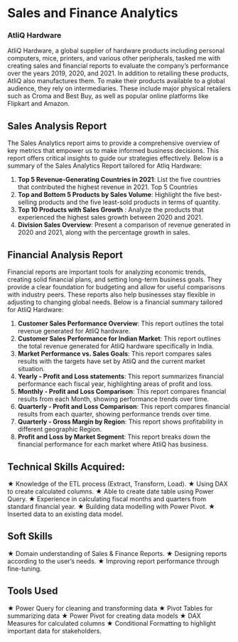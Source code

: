 # Sales and Finance Analytics

### AtliQ Hardware 
AtliQ Hardware, a global supplier of hardware products including personal computers, mice, printers, and various other peripherals, tasked me with creating sales and financial reports to evaluate the company’s performance over the years 2019, 2020, and 2021. In addition to retailing these products, AtliQ also manufactures them. To make their products available to a global audience, they rely on intermediaries. These include major physical retailers such as Croma and Best Buy, as well as popular online platforms like Flipkart and Amazon.

## Sales Analysis Report

The Sales Analytics report aims to provide a comprehensive overview of key metrics that empower us to make informed business decisions. This report offers critical insights to guide our strategies effectively. Below is a summary of the Sales Analytics Report tailored for Atliq Hardware:

1. **Top 5 Revenue-Generating Countries in 2021**: List the five countries that contributed the highest revenue in 2021. Top 5 Countries 
2. **Top and Bottom 5 Products by Sales Volume**: Highlight the five best-selling products and the five least-sold products in terms of quantity.
3. **Top 10 Products with Sales Growth** : Analyze the products that experienced the highest sales growth between 2020 and 2021.
4. **Division Sales Overview**: Present a comparison of revenue generated in 2020 and 2021, along with the percentage growth in sales.


## Financial Analysis Report

Financial reports are important tools for analyzing economic trends, creating solid financial plans, and setting long-term business goals. They provide a clear foundation for budgeting and allow for useful comparisons with industry peers. These reports also help businesses stay flexible in adjusting to changing global needs. Below is a financial summary tailored for AtliQ Hardware:

1. **Customer Sales Performance Overview**: This report outlines the total revenue generated for AtliQ hardware.
2. **Customer Sales Performance for Indian Market**: This report outlines the total revenue generated for AtliQ hardware specifically in India.
3. **Market Performance vs. Sales Goals**: This report compares sales results with the targets have set by AtliQ and the current market situation.
4. **Yearly - Profit and Loss statements**: This report summarizes financial performance each fiscal year, highlighting areas of profit and loss.
5. **Monthly - Profit and Loss Comparison**: This report compares financial results from each Month, showing performance trends over time.
6. **Quarterly - Profit and Loss Comparison**: This report compares financial results from each quarter, showing performance trends over time.
7. **Quarterly - Gross Margin by Region**: This report shows profitability in different geographic Region.
8. **Profit and Loss by Market Segment**: This report breaks down the financial performance for each market where AtliQ has business.

## Technical Skills Acquired:
★ Knowledge of the ETL process (Extract, Transform, Load).
★ Using DAX to create calculated columns.
★ Able to create date table using Power Query.
★ Experience in calculating fiscal months and quarters from standard financial year.
★ Building data modelling with Power Pivot.
★ Inserted data to an existing data model.

## Soft Skills
★ Domain understanding of Sales & Finance Reports.
★ Designing reports according to the user’s needs.
★ Improving report performance through fine-tuning.

## Tools Used
★ Power Query for cleaning and transforming data
★ Pivot Tables for summarizing data
★ Power Pivot for creating data models
★ DAX Measures for calculated columns
★ Conditional Formatting to highlight important data for stakeholders.


